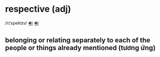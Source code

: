 # respective (adj)

/rɪˈspektɪv/ [🔊](https://www.oxfordlearnersdictionaries.com/media/english/uk_pron/r/res/respe/respective__gb_1.mp3) [🔊](https://www.oxfordlearnersdictionaries.com/media/english/us_pron/r/res/respe/respective__us_1.mp3)

## belonging or relating separately to each of the people or things already mentioned (tương ứng)